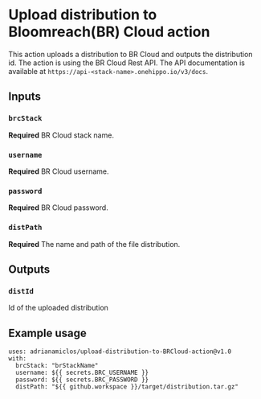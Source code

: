 # Upload distribution to Bloomreach(BR) Cloud action
This action uploads a distribution to BR Cloud and outputs the distribution id. 
The action is using the BR Cloud Rest API. The API documentation is available at `https://api-<stack-name>.onehippo.io/v3/docs`. 
## Inputs

### `brcStack`

**Required** BR Cloud stack name.

### `username`

**Required** BR Cloud username.

### `password`

**Required** BR Cloud password.

### `distPath`

**Required** The name and path of the file distribution.

## Outputs

### `distId`

Id of the uploaded distribution

## Example usage

```
uses: adrianamiclos/upload-distribution-to-BRCloud-action@v1.0
with:
  brcStack: "brStackName"
  username: ${{ secrets.BRC_USERNAME }}
  password: ${{ secrets.BRC_PASSWORD }}
  distPath: "${{ github.workspace }}/target/distribution.tar.gz"
```